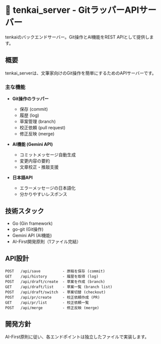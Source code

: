 # 🚀 tenkai_server - GitラッパーAPIサーバー

tenkaiのバックエンドサーバー。Git操作とAI機能をREST APIとして提供します。

## 概要

tenkai_serverは、文筆家向けのGit操作を簡単にするためのAPIサーバーです。

### 主な機能

- **Git操作のラッパー**
  - 保存 (commit)
  - 履歴 (log)
  - 草案管理 (branch)
  - 校正依頼 (pull request)
  - 修正反映 (merge)

- **AI機能 (Gemini API)**
  - コミットメッセージ自動生成
  - 変更内容の要約
  - 文章校正・推敲支援

- **日本語API**
  - エラーメッセージの日本語化
  - 分かりやすいレスポンス

## 技術スタック

- Go (Gin framework)
- go-git (Git操作)
- Gemini API (AI機能)
- AI-First開発原則（1ファイル完結）

## API設計

```
POST   /api/save          - 原稿を保存 (commit)
GET    /api/history       - 履歴を取得 (log)
POST   /api/draft/create  - 草案を作成 (branch)
GET    /api/draft/list    - 草案一覧 (branch list)
POST   /api/draft/switch  - 草案切替 (checkout)
POST   /api/pr/create     - 校正依頼作成 (PR)
GET    /api/pr/list       - 校正依頼一覧
POST   /api/merge         - 修正反映 (merge)
```

## 開発方針

AI-First原則に従い、各エンドポイントは独立したファイルで実装します。